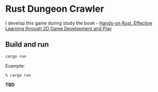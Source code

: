 # Rust Dungeon Crawler

I develop this game during study the book - [Hands-on Rust. Effective Learning through 2D Game Development and Play](https://www.google.md/url?sa=t&rct=j&q=&esrc=s&source=web&cd=&cad=rja&uact=8&ved=2ahUKEwie-PLTltP7AhUBposKHVAQC4kQFnoECBAQAQ&url=https%3A%2F%2Fpragprog.com%2Ftitles%2Fhwrust%2Fhands-on-rust%2F&usg=AOvVaw14WpHyWm3eRNNhvP2rP1Xd)

## Build and run
```shell
cargo run
```

Example: 

```text
% cargo run
```

**TBD**